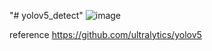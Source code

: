"# yolov5_detect" 
![image](https://github.com/chrhfoq123/yolov5_detect/assets/87653317/f95a7d07-0f6c-4045-983e-c0fcca90ed07)

reference
https://github.com/ultralytics/yolov5
